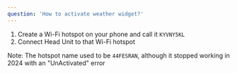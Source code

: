 ```yaml
---
question: 'How to activate weather widget?'
---
```

1. Create a Wi-Fi hotspot on your phone and call it `KYVNY5KL`
2. Connect Head Unit to that Wi-Fi hotspot

Note: The hotspot name used to be `44FESRAN`, although it stopped working in 2024 with an "UnActivated" error